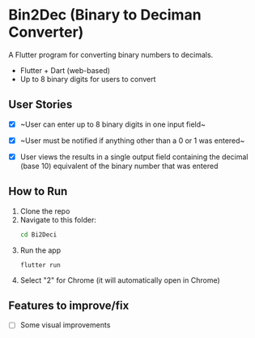 # Bin2Dec (Binary to Deciman Converter)

A Flutter program for converting binary numbers to decimals.
- Flutter + Dart (web-based)
- Up to 8 binary digits for users to convert

## User Stories

-   [x] ~User can enter up to 8 binary digits in one input field~
-   [x] ~User must be notified if anything other than a 0 or 1 was entered~
-   [x] User views the results in a single output field containing the decimal (base 10) equivalent of the binary number that was entered


## How to Run
1. Clone the repo
2. Navigate to this folder:
   ```bash
   cd Bi2Deci

3. Run the app
   ```
   flutter run
   
4. Select "2" for Chrome (it will automatically open in Chrome)

## Features to improve/fix
-   [ ] Some visual improvements


